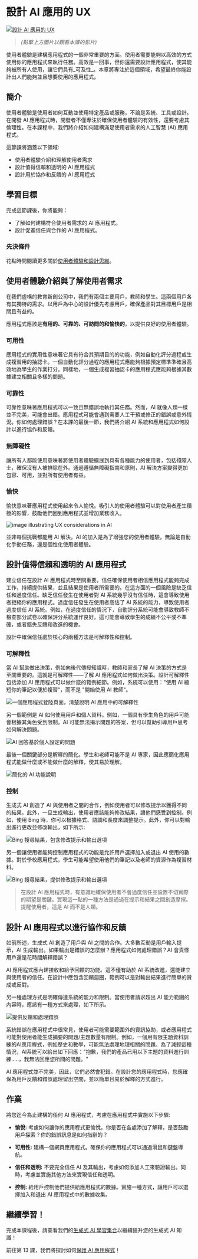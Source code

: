 ﻿# 設計 AI 應用的 UX

[![設計 AI 應用的 UX](../../images/12-lesson-banner.png?WT.mc_id=academic-105485-koreyst)](https://aka.ms/gen-ai-lesson12-gh?WT.mc_id=academic-105485-koreyst)

> _(點擊上方圖片以觀看本課的影片)_

使用者體驗是建構應用程式的一個非常重要的方面。使用者需要能夠以高效的方式使用你的應用程式來執行任務。高效是一回事，但你還需要設計應用程式，使其能夠被所有人使用，讓它們具有_可及性_。本章將專注於這個領域，希望最終你能設計出人們能夠並且想要使用的應用程式。

## 簡介

使用者體驗是使用者如何互動並使用特定產品或服務，不論是系統、工具或設計。在開發 AI 應用程式時，開發者不僅專注於確保使用者體驗的有效性，還要考慮其倫理性。在本課程中，我們將介紹如何建構滿足使用者需求的人工智慧 (AI) 應用程式。

這節課將涵蓋以下領域:

- 使用者體驗介紹和理解使用者需求
- 設計值得信賴和透明的 AI 應用程式
- 設計用於協作和反饋的 AI 應用程式

## 學習目標

完成這節課後，你將能夠：

- 了解如何建構符合使用者需求的 AI 應用程式。
- 設計促進信任與合作的 AI 應用程式。

### 先決條件

花點時間閱讀更多關於[使用者體驗和設計思維](https://learn.microsoft.com/training/modules/ux-design?WT.mc_id=academic-105485-koreyst)。

## 使用者體驗介紹與了解使用者需求

在我們虛構的教育新創公司中，我們有兩個主要用戶，教師和學生。這兩個用戶各有其獨特的需求。以用戶為中心的設計優先考慮用戶，確保產品對其目標用戶是相關且有益的。

應用程式應該是**有用的、可靠的、可訪問的和愉快的**，以提供良好的使用者體驗。

### 可用性

應用程式的實用性意味著它具有符合其預期目的的功能，例如自動化評分過程或生成複習用的抽認卡。一個自動化評分過程的應用程式應能夠根據預定標準準確且高效地為學生的作業打分。同樣地，一個生成複習抽認卡的應用程式應能夠根據其數據建立相關且多樣的問題。

### 可靠性

可靠性意味著應用程式可以一致且無錯誤地執行其任務。然而，AI 就像人類一樣並不完美，可能會出錯。應用程式可能會遇到需要人工干預或修正的錯誤或意外情況。你如何處理錯誤？在本課的最後一節，我們將介紹 AI 系統和應用程式如何設計以進行協作和反饋。

### 無障礙性

讓所有人都能使用意味著將使用者體驗擴展到具有各種能力的使用者，包括殘障人士，確保沒有人被排除在外。通過遵循無障礙指南和原則，AI 解決方案變得更加包容、可用，並對所有使用者有益。

### 愉快

愉快意味著應用程式使用起來令人愉悅。吸引人的使用者體驗可以對使用者產生積極的影響，鼓勵他們回到應用程式並增加業務收入。

![image illustrating UX considerations in AI](../../images/uxinai.png?WT.mc_id=academic-105485-koreyst)

並非每個挑戰都能用 AI 解決。AI 的加入是為了增強您的使用者體驗，無論是自動化手動任務，還是個性化使用者體驗。

## 設計值得信賴和透明的 AI 應用程式

建立信任在設計 AI 應用程式時至關重要。信任確保使用者相信應用程式能夠完成工作，持續提供結果，並且結果是使用者所需要的。在這方面的一個風險是缺乏信任和過度信任。缺乏信任發生在使用者對 AI 系統幾乎沒有信任時，這會導致使用者拒絕你的應用程式。過度信任發生在使用者高估了 AI 系統的能力，導致使用者過度信任 AI 系統。例如，在過度信任的情況下，自動評分系統可能會導致教師不檢查部分試卷以確保評分系統運作良好。這可能會導致學生的成績不公平或不準確，或者錯失反饋和改進的機會。

設計中確保信任處於核心的兩種方法是可解釋性和控制。

### 可解釋性

當 AI 幫助做出決策，例如向後代傳授知識時，教師和家長了解 AI 決策的方式是至關重要的。這就是可解釋性——了解 AI 應用程式如何做出決策。設計可解釋性包括添加 AI 應用程式可以做什麼的範例細節。例如，系統可以使用："使用 AI 縮短你的筆記以便於複習"，而不是 "開始使用 AI 教師"。

![一個應用程式登陸頁面，清楚說明 AI 應用中的可解釋性](../../images/explanability-in-ai.png?WT.mc_id=academic-105485-koreyst)

另一個範例是 AI 如何使用用戶和個人資料。例如，一個具有學生角色的用戶可能會根據其角色受到限制。AI 可能無法揭示問題的答案，但可以幫助引導用戶思考如何解決問題。

![AI 回答基於個人設定的問題](../../images/solving-questions.png?WT.mc_id=academic-105485-koreyst)

最後一個關鍵部分是解釋的簡化。學生和老師可能不是 AI 專家，因此應簡化應用程式能做什麼或不能做什麼的解釋，使其易於理解。

![簡化的 AI 功能說明](../../images/simplified-explanations.png?WT.mc_id=academic-105485-koreyst)

### 控制

生成式 AI 創造了 AI 與使用者之間的合作，例如使用者可以修改提示以獲得不同的結果。此外，一旦生成輸出，使用者應該能夠修改結果，讓他們感受到控制。例如，使用 Bing 時，你可以根據格式、語調和長度來調整提示。此外，你可以對輸出進行更改並修改輸出，如下所示:

![Bing 搜尋結果，包含修改提示和輸出選項](../../images/bing1.png?WT.mc_id=academic-105485-koreyst "Bing 搜尋結果，包含修改提示和輸出選項")

另一個讓使用者能夠控制應用程式的功能是允許用戶選擇加入或退出 AI 使用的數據。對於學校應用程式，學生可能希望使用他們的筆記以及老師的資源作為複習材料。

![Bing 搜尋結果，提供修改提示和輸出選項](../../images/bing2.png?WT.mc_id=academic-105485-koreyst "Bing 搜尋結果，提供修改提示和輸出選項")

> 在設計 AI 應用程式時，有意識地確保使用者不會過度信任並設置不切實際的期望是關鍵。實現這一點的一種方法是通過在提示和結果之間創造摩擦。提醒使用者，這是 AI 而不是人類。

## 設計 AI 應用程式以進行協作和反饋

如前所述，生成式 AI 創造了用戶與 AI 之間的合作。大多數互動是用戶輸入提示，AI 生成輸出。如果輸出是錯誤的怎麼辦？應用程式如何處理錯誤？AI 會責怪用戶還是花時間解釋錯誤？

AI 應用程式應內建接收和給予回饋的功能。這不僅有助於 AI 系統改進，還能建立與使用者的信任。在設計中應包含回饋迴圈，範例可以是對輸出結果進行簡單的贊成或反對。

另一種處理方式是明確傳達系統的能力和限制。當使用者請求超出 AI 能力範圍的內容時，應該有一種方式來處理，如下所示。

![提供反饋和處理錯誤](../../images/feedback-loops.png?WT.mc_id=academic-105485-koreyst)

系統錯誤在應用程式中很常見，使用者可能需要範圍外的資訊協助，或者應用程式可能對使用者能生成摘要的問題/主題數量有限制。例如，一個用有限主題資料訓練的AI應用程式，例如歷史和數學，可能無法處理地理相關的問題。為了減輕這種情況，AI系統可以給出如下回應："抱歉，我們的產品已用以下主題的資料進行訓練.....，我無法回應您所問的問題。"

AI 應用程式並不完美，因此，它們必然會犯錯。在設計您的應用程式時，您應確保為用戶反饋和錯誤處理留出空間，並以簡單且易於解釋的方式進行。

## 作業

將您迄今為止建構的任何 AI 應用程式，考慮在應用程式中實施以下步驟:

- **愉悅:** 考慮如何讓你的應用程式更愉悅。你是否在各處添加了解釋，是否鼓勵用戶探索？你的錯誤訊息是如何措辭的？

- **可用性:** 建構一個網頁應用程式。確保你的應用程式可以通過滑鼠和鍵盤導航。

- **信任和透明:** 不要完全信任 AI 及其輸出，考慮如何添加人工來驗證輸出。同時，考慮並實施其他方法來實現信任和透明。

- **控制:** 給用戶控制他們提供給應用程式的數據。實施一種方式，讓用戶可以選擇加入和退出 AI 應用程式中的數據收集。

<!-- ## [課後測驗](quiz-url) -->

## 繼續學習！

完成本課程後，請查看我們的[生成式 AI 學習集合](https://aka.ms/genai-collection?WT.mc_id=academic-105485-koreyst)以繼續提升您的生成式 AI 知識！

前往第 13 課，我們將探討如何[保護 AI 應用程式](../../../13-securing-ai-applications/translations/tw/README.md?WT.mc_id=academic-105485-koreyst)！


